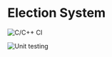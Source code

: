 # Election System

![C/C++ CI](https://github.com/99002671/genesis_sdlc/workflows/C/C++%20CI/badge.svg?branch=master)

![Unit testing](https://github.com/99002671/genesis_sdlc/workflows/Unit%20testing/badge.svg?branch=master)
